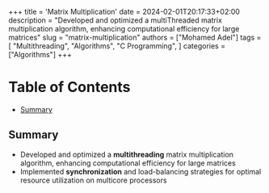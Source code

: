 +++
title = 'Matrix Multiplication'
date = 2024-02-01T20:17:33+02:00
description = "Developed and optimized a multiThreaded matrix multiplication algorithm, enhancing computational efficiency for large matrices"
slug = "matrix-multiplication"
authors = ["Mohamed Adel"]
tags = [
    "Multithreading",
    "Algorithms",
    "C Programming",
]
categories = ["Algorithms"]
+++

# Table of Contents
* [Summary](#summary)

## Summary

* Developed and optimized a **multithreading** matrix multiplication algorithm, enhancing computational efficiency for large matrices
* Implemented **synchronization** and load-balancing strategies for optimal resource utilization on multicore processors